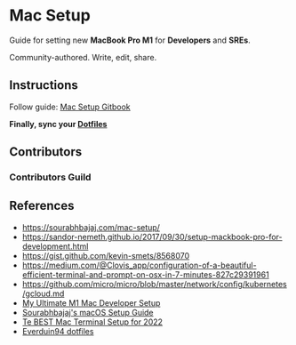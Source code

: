 # Mac Setup

Guide for setting new **MacBook Pro M1** for **Developers** and **SREs**.

Community-authored. Write, edit, share.

## Instructions

Follow guide: [Mac Setup Gitbook](https://xmlking.gitbook.io/macos-setup/)

**Finally, sync your [Dotfiles](./docs/essentials/dotfiles.md)**

## Contributors

### Contributors Guild

## References

- <https://sourabhbajaj.com/mac-setup/>
- <https://sandor-nemeth.github.io/2017/09/30/setup-mackbook-pro-for-development.html>
- <https://gist.github.com/kevin-smets/8568070>
- <https://medium.com/@Clovis_app/configuration-of-a-beautiful-efficient-terminal-and-prompt-on-osx-in-7-minutes-827c29391961>
- <https://github.com/micro/micro/blob/master/network/config/kubernetes/gcloud.md>
- [My Ultimate M1 Mac Developer Setup](https://codeburst.io/my-ultimate-m1-mac-developer-setup-cfdb2daeed2d)
- [Sourabhbajaj's macOS Setup Guide](https://sourabhbajaj.com/mac-setup/index.html)
- [Te BEST Mac Terminal Setup for 2022](https://bdarfler.medium.com/the-best-mac-terminal-setup-for-2022-44bf6e3c1a6e)
- [Everduin94 dotfiles](https://github.com/Everduin94/dotfiles)
